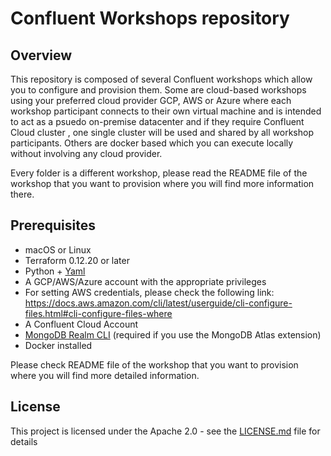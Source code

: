 # Confluent Workshops repository

## Overview

This repository is composed of several Confluent workshops which allow you to configure and provision them.
Some are cloud-based workshops using your preferred cloud provider GCP, AWS or Azure where each workshop participant connects to their own virtual machine and is intended to act as a psuedo on-premise datacenter and if they require  Confluent Cloud cluster , one single cluster will be used and shared by all workshop participants. 
Others are docker based which you can execute locally without involving any cloud provider.

Every folder is a different workshop, please read the README file of the workshop that you want to provision where you will find more information there.

## Prerequisites

* macOS or Linux
* Terraform 0.12.20 or later
* Python + [Yaml](https://pyyaml.org/wiki/PyYAML)
* A GCP/AWS/Azure account with the appropriate privileges
* For setting AWS credentials, please check the following link: https://docs.aws.amazon.com/cli/latest/userguide/cli-configure-files.html#cli-configure-files-where
* A Confluent Cloud Account
* [MongoDB Realm CLI](https://www.npmjs.com/package/mongodb-realm-cli) (required if you use the MongoDB Atlas extension)
* Docker installed

Please check README file of the workshop that you want to provision where you will find more detailed information.

## License

This project is licensed under the Apache 2.0 - see the [LICENSE.md](LICENSE.md) file for details
